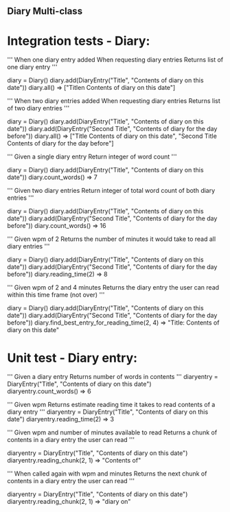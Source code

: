 ## Diary Multi-class

# Integration tests - Diary:


'''
When one diary entry added
When requesting diary entries
Returns list of one diary entry
'''

diary = Diary()
diary.add(DiaryEntry("Title", "Contents of diary on this date"))
diary.all() => ["Titlen Contents of diary on this date"]


'''
When two diary entries added
When requesting diary entries
Returns list of two diary entries
'''

diary = Diary()
diary.add(DiaryEntry("Title", "Contents of diary on this date"))
diary.add(DiaryEntry("Second Title", "Contents of diary for the day before"))
diary.all() => ["Title Contents of diary on this date", "Second Title Contents of diary for the day before"]

'''
Given a single diary entry
Return integer of word count
'''

diary = Diary()
diary.add(DiaryEntry("Title", "Contents of diary on this date"))
diary.count_words() => 7

'''
Given two diary entries
Return integer of total word count of both diary entries
'''

diary = Diary()
diary.add(DiaryEntry("Title", "Contents of diary on this date"))
diary.add(DiaryEntry("Second Title", "Contents of diary for the day before"))
diary.count_words() => 16


'''
Given wpm of 2
Returns the number of minutes it would take to read all diary entries
'''

diary = Diary()
diary.add(DiaryEntry("Title", "Contents of diary on this date"))
diary.add(DiaryEntry("Second Title", "Contents of diary for the day before"))
diary.reading_time(2) => 8

'''
Given wpm of 2 and 4 minutes
Returns the diary entry the user can read within this time frame (not over)
'''

diary = Diary()
diary.add(DiaryEntry("Title", "Contents of diary on this date"))
diary.add(DiaryEntry("Second Title", "Contents of diary for the day before"))
diary.find_best_entry_for_reading_time(2, 4) => "Title: Contents of diary on this date"




# Unit test - Diary entry:

'''
Given a diary entry
Returns number of words in contents
'''
diaryentry = DiaryEntry("Title", "Contents of diary on this date")
diaryentry.count_words() => 6


'''
Given wpm
Returns estimate reading time it takes to read contents of a diary entry
'''
diaryentry = DiaryEntry("Title", "Contents of diary on this date")
diaryentry.reading_time(2) => 3

'''
Given wpm and number of minutes available to read
Returns a chunk of contents in a diary entry the user can read
'''

diaryentry = DiaryEntry("Title", "Contents of diary on this date")
diaryentry.reading_chunk(2, 1) => "Contents of"

'''
When called again with wpm and minutes
Returns the next chunk of contents in a diary entry the user can read
'''

diaryentry = DiaryEntry("Title", "Contents of diary on this date")
diaryentry.reading_chunk(2, 1) => "diary on"
